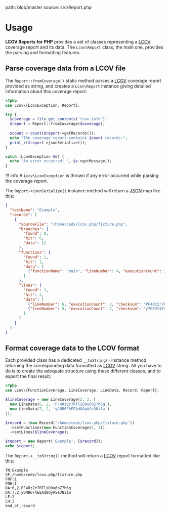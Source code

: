 path: blob/master
source: src/Report.php

# Usage
**LCOV Reports for PHP** provides a set of classes representing a [LCOV](http://ltp.sourceforge.net/coverage/lcov.php) coverage report and its data.
The `Lcov\Report` class, the main one, provides the parsing and formatting features.

## Parse coverage data from a LCOV file
The `Report::fromCoverage()` static method parses a [LCOV](http://ltp.sourceforge.net/coverage/lcov.php) coverage report provided as string, and creates a `Lcov\Report` instance giving detailed information about this coverage report:

```php
<?php
use Lcov\{LcovException, Report};

try {
  $coverage = file_get_contents('lcov.info');
  $report = Report::fromCoverage($coverage);
  
  $count = count($report->getRecords());
  echo "The coverage report contains $count records:";
  print_r($report->jsonSerialize());
}

catch (LcovException $e) {
  echo 'An error occurred: ', $e->getMessage();
}
```

!!! info
    A `Lcov\LcovException` is thrown if any error occurred while parsing the coverage report.

The `Report->jsonSerialize()` instance method will return a [JSON](https://www.json.org) map like this:

```json
{
  "testName": "Example",
  "records": [
    {
      "sourceFile": "/home/cedx/lcov.php/fixture.php",
      "branches": {
        "found": 0,
        "hit": 0,
        "data": []
      },
      "functions": {
        "found": 1,
        "hit": 1,
        "data": [
          {"functionName": "main", "lineNumber": 4, "executionCount": 2}
        ]
      },
      "lines": {
        "found": 2,
        "hit": 2,
        "data": [
          {"lineNumber": 6, "executionCount": 2, "checksum": "PF4Rz2r7RTliO9u6bZ7h6g"},
          {"lineNumber": 9, "executionCount": 2, "checksum": "y7GE3Y4FyXCeXcrtqgSVzw"}
        ]
      }
    }
  ]
}
```

## Format coverage data to the LCOV format
Each provided class has a dedicated `__toString()` instance method returning the corresponding data formatted as [LCOV](http://ltp.sourceforge.net/coverage/lcov.php) string.
All you have to do is to create the adequate structure using these different classes, and to export the final result:

```php
<?php
use Lcov\{FunctionCoverage, LineCoverage, LineData, Record, Report};

$lineCoverage = new LineCoverage(2, 2, [
  new LineData(6, 2, 'PF4Rz2r7RTliO9u6bZ7h6g'),
  new LineData(7, 2, 'yGMB6FhEEAd8OyASe3Ni1w')
]);

$record = (new Record('/home/cedx/lcov.php/fixture.php'))
  ->setFunctions(new FunctionCoverage(1, 1))
  ->setLines($lineCoverage);

$report = new Report('Example', [$record]);
echo $report;
```

The `Report->__toString()` method will return a [LCOV](http://ltp.sourceforge.net/coverage/lcov.php) report formatted like this:

```
TN:Example
SF:/home/cedx/lcov.php/fixture.php
FNF:1
FNH:1
DA:6,2,PF4Rz2r7RTliO9u6bZ7h6g
DA:7,2,yGMB6FhEEAd8OyASe3Ni1w
LF:2
LH:2
end_of_record
```
